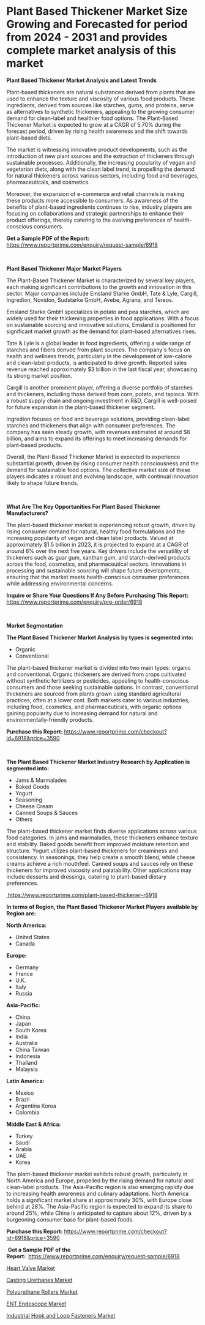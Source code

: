 <p><h1>Plant Based Thickener Market Size Growing and Forecasted for period from 2024 - 2031 and provides complete market analysis of this market</h1></p><p><strong>Plant Based Thickener Market Analysis and Latest Trends</strong></p>
<p><p>Plant-based thickeners are natural substances derived from plants that are used to enhance the texture and viscosity of various food products. These ingredients, derived from sources like starches, gums, and proteins, serve as alternatives to synthetic thickeners, appealing to the growing consumer demand for clean-label and healthier food options. The Plant-Based Thickener Market is expected to grow at a CAGR of 5.70% during the forecast period, driven by rising health awareness and the shift towards plant-based diets.</p><p>The market is witnessing innovative product developments, such as the introduction of new plant sources and the extraction of thickeners through sustainable processes. Additionally, the increasing popularity of vegan and vegetarian diets, along with the clean label trend, is propelling the demand for natural thickeners across various sectors, including food and beverages, pharmaceuticals, and cosmetics.</p><p>Moreover, the expansion of e-commerce and retail channels is making these products more accessible to consumers. As awareness of the benefits of plant-based ingredients continues to rise, industry players are focusing on collaborations and strategic partnerships to enhance their product offerings, thereby catering to the evolving preferences of health-conscious consumers.</p></p>
<p><strong>Get a Sample PDF of the Report:&nbsp;</strong> <a href="https://www.reportprime.com/enquiry/request-sample/6918">https://www.reportprime.com/enquiry/request-sample/6918</a></p>
<p>&nbsp;</p>
<p><strong>Plant Based Thickener Major Market Players</strong></p>
<p><p>The Plant-Based Thickener Market is characterized by several key players, each making significant contributions to the growth and innovation in this sector. Major companies include Emsland Starke GmbH, Tate & Lyle, Cargill, Ingredion, Novidon, Sudstarke GmbH, Avebe, Agrana, and Tereos.</p><p>Emsland Starke GmbH specializes in potato and pea starches, which are widely used for their thickening properties in food applications. With a focus on sustainable sourcing and innovative solutions, Emsland is positioned for significant market growth as the demand for plant-based alternatives rises.</p><p>Tate & Lyle is a global leader in food ingredients, offering a wide range of starches and fibers derived from plant sources. The company's focus on health and wellness trends, particularly in the development of low-calorie and clean-label products, is anticipated to drive growth. Reported sales revenue reached approximately $3 billion in the last fiscal year, showcasing its strong market position.</p><p>Cargill is another prominent player, offering a diverse portfolio of starches and thickeners, including those derived from corn, potato, and tapioca. With a robust supply chain and ongoing investment in R&D, Cargill is well-poised for future expansion in the plant-based thickener segment.</p><p>Ingredion focuses on food and beverage solutions, providing clean-label starches and thickeners that align with consumer preferences. The company has seen steady growth, with revenues estimated at around $6 billion, and aims to expand its offerings to meet increasing demands for plant-based products.</p><p>Overall, the Plant-Based Thickener Market is expected to experience substantial growth, driven by rising consumer health consciousness and the demand for sustainable food options. The collective market size of these players indicates a robust and evolving landscape, with continual innovation likely to shape future trends.</p></p>
<p>&nbsp;</p>
<p><strong>What Are The Key Opportunities For Plant Based Thickener Manufacturers?</strong></p>
<p><p>The plant-based thickener market is experiencing robust growth, driven by rising consumer demand for natural, healthy food formulations and the increasing popularity of vegan and clean label products. Valued at approximately $1.5 billion in 2023, it is projected to expand at a CAGR of around 6% over the next five years. Key drivers include the versatility of thickeners such as guar gum, xanthan gum, and starch-derived products across the food, cosmetics, and pharmaceutical sectors. Innovations in processing and sustainable sourcing will shape future developments, ensuring that the market meets health-conscious consumer preferences while addressing environmental concerns.</p></p>
<p><strong>Inquire or Share Your Questions If Any Before Purchasing This Report:</strong> <a href="https://www.reportprime.com/enquiry/pre-order/6918">https://www.reportprime.com/enquiry/pre-order/6918</a></p>
<p>&nbsp;</p>
<p><strong>Market Segmentation</strong></p>
<p><strong>The Plant Based Thickener Market Analysis by types is segmented into:</strong></p>
<p><ul><li>Organic</li><li>Conventional</li></ul></p>
<p><p>The plant-based thickener market is divided into two main types: organic and conventional. Organic thickeners are derived from crops cultivated without synthetic fertilizers or pesticides, appealing to health-conscious consumers and those seeking sustainable options. In contrast, conventional thickeners are sourced from plants grown using standard agricultural practices, often at a lower cost. Both markets cater to various industries, including food, cosmetics, and pharmaceuticals, with organic options gaining popularity due to increasing demand for natural and environmentally-friendly products.</p></p>
<p><strong>Purchase this Report:&nbsp;</strong><a href="https://www.reportprime.com/checkout?id=6918&price=3590">https://www.reportprime.com/checkout?id=6918&price=3590</a></p>
<p>&nbsp;</p>
<p><strong>The Plant Based Thickener Market Industry Research by Application is segmented into:</strong></p>
<p><ul><li>Jams & Marmalades</li><li>Baked Goods</li><li>Yogurt</li><li>Seasoning</li><li>Cheese Cream</li><li>Canned Soups & Sauces</li><li>Others</li></ul></p>
<p><p>The plant-based thickener market finds diverse applications across various food categories. In jams and marmalades, these thickeners enhance texture and stability. Baked goods benefit from improved moisture retention and structure. Yogurt utilizes plant-based thickeners for creaminess and consistency. In seasonings, they help create a smooth blend, while cheese creams achieve a rich mouthfeel. Canned soups and sauces rely on these thickeners for improved viscosity and palatability. Other applications may include desserts and dressings, catering to plant-based dietary preferences.</p></p>
<p><a href="https://www.reportprime.com/plant-based-thickener-r6918">&nbsp;https://www.reportprime.com/plant-based-thickener-r6918</a></p>
<p><strong>In terms of Region, the Plant Based Thickener Market Players available by Region are:</strong></p>
<p>
    <p> <strong> North America: </strong>
        <ul>
            <li>United States</li>
            <li>Canada</li>
        </ul>
        </p> 
    <p> <strong> Europe: </strong>
        <ul>
            <li>Germany</li>
            <li>France</li>
            <li>U.K.</li>
            <li>Italy</li>
            <li>Russia</li>
        </ul>
        </p> 
    <p> <strong> Asia-Pacific: </strong>
        <ul>
            <li>China</li>
            <li>Japan</li>
            <li>South Korea</li>
            <li>India</li>
            <li>Australia</li>
            <li>China Taiwan</li>
            <li>Indonesia</li>
            <li>Thailand</li>
            <li>Malaysia</li>
        </ul>
        </p> 
    <p> <strong> Latin America: </strong>
        <ul>
            <li>Mexico</li>
            <li>Brazil</li>
            <li>Argentina Korea</li>
            <li>Colombia</li>
        </ul>
        </p> 
    <p> <strong> Middle East & Africa: </strong>
        <ul>
            <li>Turkey</li>
            <li>Saudi</li>
            <li>Arabia</li>
            <li>UAE</li>
            <li>Korea</li>
        </ul>
    </p>
    </p>
<p><p>The plant-based thickener market exhibits robust growth, particularly in North America and Europe, propelled by the rising demand for natural and clean-label products. The Asia-Pacific region is also emerging rapidly due to increasing health awareness and culinary adaptations. North America holds a significant market share at approximately 30%, with Europe close behind at 28%. The Asia-Pacific region is expected to expand its share to around 25%, while China is anticipated to capture about 12%, driven by a burgeoning consumer base for plant-based foods.</p></p>
<p><strong>Purchase this Report: </strong><a href="https://www.reportprime.com/checkout?id=6918&price=3590">https://www.reportprime.com/checkout?id=6918&price=3590</a></p>
<p>&nbsp;<strong>Get a Sample PDF of the Report:&nbsp;&nbsp;</strong><a href="https://www.reportprime.com/enquiry/request-sample/6918">https://www.reportprime.com/enquiry/request-sample/6918</a></p>
<p><strong></strong></p>
<p><p><a href="https://medium.com/@gideonruivoozs/the-global-market-overview-of-the-heart-valve-market-provides-a-unique-perspective-on-the-key-a680a3733b77">Heart Valve Market</a></p><p><a href="https://www.linkedin.com/pulse/exploring-casting-urethanes-market-dynamics-revenue-analysis-98j9c?trackingId=%2FdUVCCg3RsCYXa1A0R5fFA%3D%3D">Casting Urethanes Market</a></p><p><a href="https://www.linkedin.com/pulse/strategic-market-insights-global-polyurethane-rollers-zb7lc?trackingId=VVGgAtNRTr2vrTMTHY1EVw%3D%3D">Polyurethane Rollers Market</a></p><p><a href="https://medium.com/@gideonruivoozs/the-ent-endoscope-market-is-anticipated-to-experience-significant-growth-with-a-projected-cagr-8979aaa98102">ENT Endoscope Market</a></p><p><a href="https://issuu.com/reportprime-2/docs/industrial-hook-and-loop-fasteners-_021ed62df03685">Industrial Hook and Loop Fasteners Market</a></p></p>